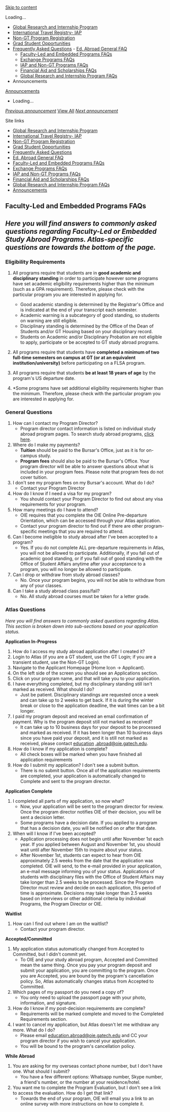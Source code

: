 [Skip to content](https://atlas.gatech.edu/index.cfm?FuseAction=Abroad.ViewLink#tds_content_start)

Loading...

- [Global Research and Internship Program](javascript:void(0);)
- [International Travel Registry- IAP](https://atlas.gatech.edu/index.cfm?FuseAction=Abroad.ViewLink&Parent_ID=0&Link_ID=B016F9CA-5056-BA1F-7230494E75F22ADA)
- [Non-GT Program Registration](https://atlas.gatech.edu/index.cfm?FuseAction=Abroad.ViewLink&Parent_ID=0&Link_ID=D055F714-5056-BA1F-747057EF8EB9775A)
- [Grad Student Opportunities](https://ea.oie.gatech.edu/Graduate%20Student%20International%20Opportunities)
- [Frequently Asked Questions](https://atlas.gatech.edu/index.cfm?FuseAction=Abroad.ViewLink&Parent_ID=0&Link_ID=6894DA08-D174-1F97-AF50DA2C6D64F500)  - [Ed. Abroad General FAQ](javascript:void(0);)
  - [Faculty-Led and Embedded Programs FAQs](https://atlas.gatech.edu/index.cfm?FuseAction=Abroad.ViewLink&Parent_ID=6894DA08-D174-1F97-AF50DA2C6D64F500&Link_ID=689F1BEA-B64F-CD7B-E7B55FE2B97C6D95)
  - [Exchange Programs FAQs](https://atlas.gatech.edu/index.cfm?FuseAction=Abroad.ViewLink&Parent_ID=6894DA08-D174-1F97-AF50DA2C6D64F500&Link_ID=68AE0F78-F752-A3BA-5479401EA656E570)
  - [IAP and Non-GT Programs FAQs](https://atlas.gatech.edu/index.cfm?FuseAction=Abroad.ViewLink&Parent_ID=6894DA08-D174-1F97-AF50DA2C6D64F500&Link_ID=68B731CA-C201-A310-4D6BCA3F4568AD11)
  - [Financial Aid and Scholarships FAQs](https://atlas.gatech.edu/index.cfm?FuseAction=Abroad.ViewLink&Parent_ID=6894DA08-D174-1F97-AF50DA2C6D64F500&Link_ID=68BDC2DA-0BE7-48F1-C8B6E5CE0ADC333F)
  - [Global Research and Internship Program FAQs](https://atlas.gatech.edu/index.cfm?FuseAction=Abroad.ViewLink&Parent_ID=6894DA08-D174-1F97-AF50DA2C6D64F500&Link_ID=10433B74-D4C6-0D80-E614070EA17E2FD9)
- Announcements


[Announcements](https://atlas.gatech.edu/index.cfm?FuseAction=Announcements.XML&Program_ID=0)

- Loading...


[_Previous announcement_](javascript:void(0); "Previous") [View All](https://atlas.gatech.edu/index.cfm?FuseAction=Announcements.Home) [_Next announcement_](javascript:void(0); "Next")

Site links

- [Global Research and Internship Program](javascript:void(0);)
- [International Travel Registry- IAP](https://atlas.gatech.edu/index.cfm?FuseAction=Abroad.ViewLink&Parent_ID=0&Link_ID=B016F9CA-5056-BA1F-7230494E75F22ADA)
- [Non-GT Program Registration](https://atlas.gatech.edu/index.cfm?FuseAction=Abroad.ViewLink&Parent_ID=0&Link_ID=D055F714-5056-BA1F-747057EF8EB9775A)
- [Grad Student Opportunities](https://ea.oie.gatech.edu/Graduate%20Student%20International%20Opportunities)
- [Frequently Asked Questions](https://atlas.gatech.edu/index.cfm?FuseAction=Abroad.ViewLink&Parent_ID=0&Link_ID=6894DA08-D174-1F97-AF50DA2C6D64F500)
- [Ed. Abroad General FAQ](javascript:void(0);)
- [Faculty-Led and Embedded Programs FAQs](https://atlas.gatech.edu/index.cfm?FuseAction=Abroad.ViewLink&Parent_ID=6894DA08-D174-1F97-AF50DA2C6D64F500&Link_ID=689F1BEA-B64F-CD7B-E7B55FE2B97C6D95)
- [Exchange Programs FAQs](https://atlas.gatech.edu/index.cfm?FuseAction=Abroad.ViewLink&Parent_ID=6894DA08-D174-1F97-AF50DA2C6D64F500&Link_ID=68AE0F78-F752-A3BA-5479401EA656E570)
- [IAP and Non-GT Programs FAQs](https://atlas.gatech.edu/index.cfm?FuseAction=Abroad.ViewLink&Parent_ID=6894DA08-D174-1F97-AF50DA2C6D64F500&Link_ID=68B731CA-C201-A310-4D6BCA3F4568AD11)
- [Financial Aid and Scholarships FAQs](https://atlas.gatech.edu/index.cfm?FuseAction=Abroad.ViewLink&Parent_ID=6894DA08-D174-1F97-AF50DA2C6D64F500&Link_ID=68BDC2DA-0BE7-48F1-C8B6E5CE0ADC333F)
- [Global Research and Internship Program FAQs](https://atlas.gatech.edu/index.cfm?FuseAction=Abroad.ViewLink&Parent_ID=6894DA08-D174-1F97-AF50DA2C6D64F500&Link_ID=10433B74-D4C6-0D80-E614070EA17E2FD9)
- [Announcements](https://atlas.gatech.edu/index.cfm?FuseAction=Announcements.Home)

## Faculty-Led and Embedded Programs FAQs

## _Here you will find answers to commonly asked questions regarding Faculty-Led or Embedded Study Abroad Programs. Atlas-specific questions are towards the bottom of the page._

### **Eligibility Requirements**

1. All programs require that students are in **good academic and disciplinary standing** in order to participate however some programs have set academic eligibility requirements higher than the minimum (such as a GPA requirement). Therefore, please check with the particular program you are interested in applying for.


   - Good academic standing is determined by the Registrar's Office and is indicated at the end of your transcript each semester.
   - Academic warning is a subcategory of good standing, so students on warning are still eligible.
   - Disciplinary standing is determined by the Office of the Dean of Students and/or GT Housing based on your disciplinary record.
   - Students on Academic and/or Disciplinary Probation are not eligible to apply, participate or be accepted to GT study abroad programs.
2. All programs require that students have **completed a minimum of two full-time semesters on campus at GT (or at an equivalent institution/university)** before participating on a FLSA program.
3. All programs require that students **be at least 18 years of age** by the program's US departure date.
4. \*Some programs have set additional eligibility requirements higher than the minimum. Therefore, please check with the particular program you are interested in applying for.

### **General Questions**

1. How can I contact my Program Director?
   - Program director contact information is listed on individual study abroad program pages. To search study abroad programs, [click here](https://oie.gatech.edu/study-abroad-programs).
2. Where do I make my payments?
   - **Tuition** should be paid to the Bursar's Office, just as it is for on-campus study.
   - **Program fees** should also be paid to the Bursar's Office. Your program director will be able to answer questions about what is included in your program fees. Please note that program fees do not cover tuition.
3. I don't see my program fees on my Bursar's account. What do I do?
   - Contact your Program Director
4. How do I know if I need a visa for my program?
   - You should contact your Program Director to find out about any visa requirements for your program.
5. How many meetings do I have to attend?
   - OIE requires that you complete the OIE Online Pre-departure Orientation, which can be accessed through your Atlas application.
   - Contact your program director to find out if there are other program-specific meetings that you are required to attend.
6. Can I become ineligible to study abroad after I've been accepted to a program?
   - Yes. If you do not complete ALL pre-departure requirements in Atlas, you will not be allowed to participate. Additionally, if you fall out of academic good standing, or if you fall out of good standing with the Office of Student Affairs anytime after your acceptance to a program, you will no longer be allowed to participate.
7. Can I drop or withdraw from study abroad classes?
   - No. Once your program begins, you will not be able to withdraw from any of your classes.
8. Can I take a study abroad class pass/fail?
   - No. All study abroad courses must be taken for a letter grade.

### **Atlas Questions**

_Here you will find answers to commonly asked questions regarding Atlas. This section is broken down into sub-sections based on your application status._

**Application In-Progress**

1. How do I access my study abroad application after I created it?
1. Login to Atlas (if you are a GT student, use the GT Login; if you are a transient student, use the Non-GT Login).
2. Navigate to the Applicant Homepage (Home Icon → Applicant).
3. On the left side of the screen you should see an Applications section.
4. Click on your program name, and that will take you to your application.
2. I have everything completed, but my disciplinary standing still isn't marked as received. What should I do?
   - Just be patient. Disciplinary standings are requested once a week and can take up to 2 weeks to get back. If it is during the winter break or close to the application deadline, the wait times can be a bit longer.
3. I paid my program deposit and received an email confirmation of payment. Why is the program deposit still not marked as received?
   - It can take up to 10 business days for your deposit to be processed and marked as received. If it has been longer than 10 business days since you have paid your deposit, and it is still not marked as received, please contact [education](mailto:education.abroad@oie.gatech.edu) [.abroad@oie.gatech.edu](mailto:study.abroad@gatech.edu).
4. How do I know if my application is complete?
   - All check boxes will be marked when you have finished all application requirements
5. How do I submit my application? I don't see a submit button.
   - There is no submit button. Once all of the application requirements are completed, your application is automatically changed to Complete and sent to the program director.

**Application Complete**

1. I completed all parts of my application, so now what?
   - Now, your application will be sent to the program director for review. Once the program director notifies OIE of their decision, you will be sent a decision letter.
   - Some programs have a decision date. If you applied to a program that has a decision date, you will be notified on or after that date.
2. When will I know if I've been accepted?
   - Application processing does not begin until after November 1st each year. If you applied between August and November 1st, you should wait until after November 15th to inquire about your status.
   - After November 1st, students can expect to hear from OIE approximately 2.5 weeks from the date that the application was completed. OIE will send, to the e-mail provided in your application, an e-mail message informing you of your status. Applications of students with disciplinary files with the Office of Student Affairs may take longer than 2.5 weeks to be processed. Since the Program Director must review and decide on each application, this period of time is approximate. Decisions may take longer than 2.5 weeks based on interviews or other additional criteria by individual Programs, the Program Director or OIE.

**Waitlist**

1. How can I find out where I am on the waitlist?
   - Contact your program director.

**Accepted/Committed**

1. My application status automatically changed from Accepted to Committed, but I didn't commit yet.
   - To OIE and your study abroad program, Accepted and Committed mean the same thing. Once you pay your program deposit and submit your application, you are committing to the program. Once you are Accepted, you are bound by the program's cancellation policy. So, Atlas automatically changes status from Accepted to Committed.
2. Which pages of my passport do you need a copy of?
   - You only need to upload the passport page with your photo, information, and signature.
3. How do I know if my post-decision requirements are complete?
   - Requirements will be marked complete and moved to the Completed Requirements section.
4. I want to cancel my application, but Atlas doesn't let me withdraw any more. What do I do?
   - Please email [education.abroad@oie.gatech.edu](http://education.abroad@oie.gatech.edu/) and CC your program director if you wish to cancel your application.
   - You will be bound to the program's cancellation policy.

**While Abroad**

1. You are asking for my overseas contact phone number, but I don't have one. What should I submit?
   - You have a few different options: Whatsapp number, Skype number, a friend's number, or the number at your residence/hotel.
2. You want me to complete the Program Evaluation, but I don't see a link to access the evaluation. How do I get that link?
   - Towards the end of your program, OIE will email you a link to an online survey with more instructions on how to complete it.